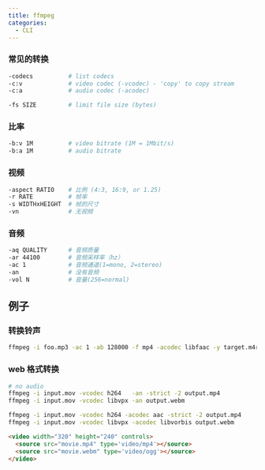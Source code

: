 ```yaml
---
title: ffmpeg
categories:
  - CLI
---
```


### 常见的转换

```bash
-codecs          # list codecs
-c:v             # video codec (-vcodec) - 'copy' to copy stream
-c:a             # audio codec (-acodec)
```

```bash
-fs SIZE         # limit file size (bytes)
```

### 比率

```bash
-b:v 1M          # video bitrate (1M = 1Mbit/s)
-b:a 1M          # audio bitrate
```

### 视频

```bash
-aspect RATIO    # 比例 (4:3, 16:9, or 1.25)
-r RATE          # 帧率
-s WIDTHxHEIGHT  # 帧的尺寸
-vn              # 无视频
```

### 音频

```bash
-aq QUALITY      # 音频质量
-ar 44100        # 音频采样率（hz）
-ac 1            # 音频通道(1=mono, 2=stereo)
-an              # 没有音频
-vol N           # 音量(256=normal)
```

## 例子

### 转换铃声

```bash
ffmpeg -i foo.mp3 -ac 1 -ab 128000 -f mp4 -acodec libfaac -y target.m4r
```

### web 格式转换

```bash
# no audio
ffmpeg -i input.mov -vcodec h264   -an -strict -2 output.mp4
ffmpeg -i input.mov -vcodec libvpx -an output.webm
```

```bash
ffmpeg -i input.mov -vcodec h264 -acodec aac -strict -2 output.mp4
ffmpeg -i input.mov -vcodec libvpx -acodec libvorbis output.webm
```

```html
<video width="320" height="240" controls>
  <source src="movie.mp4" type='video/mp4'></source>
  <source src="movie.webm" type='video/ogg'></source>
</video>
```
